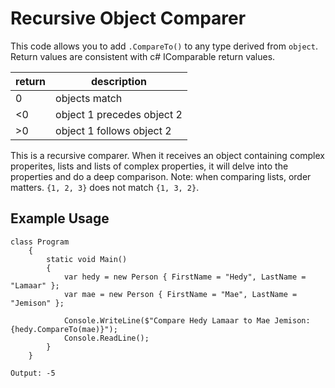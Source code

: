 # Recursive Object Comparer

This code allows you to add `.CompareTo()` to any type derived from `object`. Return values are consistent with c# IComparable return values.

return|description
---|---
0 | objects match
<0 | object 1 precedes object 2
>0 | object 1 follows object 2

This is a recursive comparer. When it receives an object containing complex properites, lists and lists of complex properties, it will delve into the properties and do a deep comparison.
Note: when comparing lists, order matters. `{1, 2, 3}` does not match `{1, 3, 2}`.

## Example Usage
```
class Program
    {
        static void Main()
        {
            var hedy = new Person { FirstName = "Hedy", LastName = "Lamaar" };
            var mae = new Person { FirstName = "Mae", LastName = "Jemison" };

            Console.WriteLine($"Compare Hedy Lamaar to Mae Jemison: {hedy.CompareTo(mae)}");
            Console.ReadLine();
        }
    }
```
`Output: -5`
